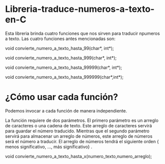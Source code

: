 # Libreria-traduce-numeros-a-texto-en-C
Esta libreria brinda cuatro funciones que nos sirven para traducir npumeros a texto.
Las cuatro funciones antes mencionadas son:

void convierte_numero_a_texto_hasta_99(char*, int*);

void convierte_numero_a_texto_hasta_999(char*, int*);

void convierte_numero_a_texto_hasta_99999(char*, int*);

void convierte_numero_a_texto_hasta_999999(char*,int*);


# ¿Cómo usar cada función?
Podemos invocar a cada función de manera independiente. 

La función requiere de dos parámetros. El primero parámetro es un arreglo de caracteres o una cadena de texto. Este arreglo de caracteres servirá para guardar el número traducido. Mientras que el segundo parámetro servirá para almacenar un arreglo de números, este arreglo de números será el número a traducir. El arreglo de números tendrá el siguiente orden { menos significativo, …, más significativo} .

void convierte_numero_a_texto_hasta_x(numero_texto,numero_arreglo);
